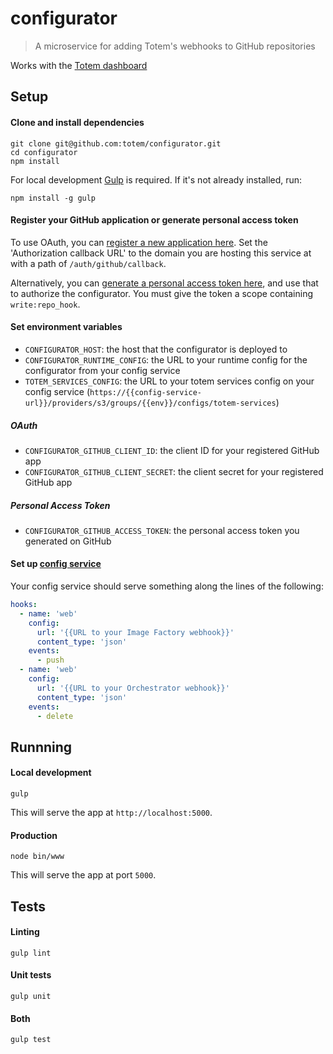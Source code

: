 # configurator

> A microservice for adding Totem's webhooks to GitHub repositories

Works with the [Totem dashboard](https://github.com/totem/dashboard-v2)

## Setup

#### Clone and install dependencies

```
git clone git@github.com:totem/configurator.git
cd configurator
npm install
```

For local development [Gulp](http://gulpjs.com/) is required. If it's not already installed, run:

```
npm install -g gulp
```

#### Register your GitHub application or generate personal access token

To use OAuth, you can [register a new application here](https://github.com/settings/applications/new). Set the 'Authorization callback URL' to the domain you are hosting this service at with a path of `/auth/github/callback`.

Alternatively, you can [generate a personal access token here](https://github.com/settings/tokens/new), and use that to authorize the configurator. You must give the token a scope containing `write:repo_hook`.

#### Set environment variables

- `CONFIGURATOR_HOST`: the host that the configurator is deployed to
- `CONFIGURATOR_RUNTIME_CONFIG`: the URL to your runtime config for the configurator from your config service
- `TOTEM_SERVICES_CONFIG`: the URL to your totem services config on your config service (`https://{{config-service-url}}/providers/s3/groups/{{env}}/configs/totem-services`)

##### OAuth

- `CONFIGURATOR_GITHUB_CLIENT_ID`: the client ID for your registered GitHub app
- `CONFIGURATOR_GITHUB_CLIENT_SECRET`: the client secret for your registered GitHub app

##### Personal Access Token

- `CONFIGURATOR_GITHUB_ACCESS_TOKEN`: the personal access token you generated on GitHub

#### Set up [config service](https://github.com/totem/config)

Your config service should serve something along the lines of the following:

```yml
hooks:
  - name: 'web'
    config:
      url: '{{URL to your Image Factory webhook}}'
      content_type: 'json'
    events:
      - push
  - name: 'web'
    config:
      url: '{{URL to your Orchestrator webhook}}'
      content_type: 'json'
    events:
      - delete
```

## Runnning

#### Local development

```
gulp
```

This will serve the app at `http://localhost:5000`.

#### Production

```
node bin/www
```

This will serve the app at port `5000`.

## Tests

#### Linting

```
gulp lint
```

#### Unit tests

```
gulp unit
```

#### Both

```
gulp test
```
